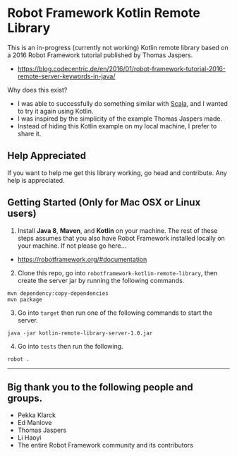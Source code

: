 # Robot Framework Kotlin Remote Library

This is an in-progress (currently not working) Kotlin remote library based on a 2016 Robot Framework tutorial published by Thomas Jaspers.

- https://blog.codecentric.de/en/2016/01/robot-framework-tutorial-2016-remote-server-keywords-in-java/

Why does this exist?
- I was able to successfully do something similar with [Scala](https://github.com/jg8481/robotframework-scala-remote-library), and I wanted to try it again using Kotlin.
- I was inspired by the simplicity of the example Thomas Jaspers made.
- Instead of hiding this Kotlin example on my local machine, I prefer to share it.

## Help Appreciated

If you want to help me get this library working, go head and contribute. Any help is appreciated.

## Getting Started (Only for Mac OSX or Linux users)

1) Install **Java 8**, **Maven**, and **Kotlin** on your machine. The rest of these steps assumes that you also have Robot Framework installed locally on your machine. If not please go here...

- https://robotframework.org/#documentation

2) Clone this repo, go into `robotframework-kotlin-remote-library`, then create the server jar by running the following commands.

```
mvn dependency:copy-dependencies
mvn package
```

3) Go into `target` then run one of the following commands to start the server.

```
java -jar kotlin-remote-library-server-1.0.jar
```

4) Go into `tests` then run the following.

```
robot .
```

***

## Big thank you to the following people and groups.

- Pekka Klarck
- Ed Manlove
- Thomas Jaspers
- Li Haoyi
- The entire Robot Framework community and its contributors
